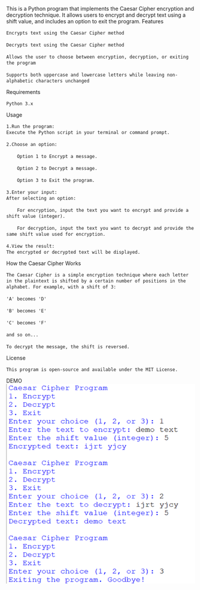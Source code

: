 This is a Python program that implements the Caesar Cipher encryption and decryption technique. It allows users to encrypt and decrypt text using a shift value, and includes an option to exit the program.
Features

    Encrypts text using the Caesar Cipher method

    Decrypts text using the Caesar Cipher method

    Allows the user to choose between encryption, decryption, or exiting the program

    Supports both uppercase and lowercase letters while leaving non-alphabetic characters unchanged

Requirements

    Python 3.x

Usage

    1.Run the program:
    Execute the Python script in your terminal or command prompt.

    2.Choose an option:

        Option 1 to Encrypt a message.

        Option 2 to Decrypt a message.

        Option 3 to Exit the program.

    3.Enter your input:
    After selecting an option:

        For encryption, input the text you want to encrypt and provide a shift value (integer).

        For decryption, input the text you want to decrypt and provide the same shift value used for encryption.

    4.View the result:
    The encrypted or decrypted text will be displayed.

How the Caesar Cipher Works

    The Caesar Cipher is a simple encryption technique where each letter in the plaintext is shifted by a certain number of positions in the alphabet. For example, with a shift of 3:

    'A' becomes 'D'

    'B' becomes 'E'

    'C' becomes 'F'

    and so on...

    To decrypt the message, the shift is reversed.
License

    This program is open-source and available under the MIT License.    

DEMO 
    ![image alt](https://github.com/Raiyan-RB19/PRODIGY_CS_01/blob/47ae4dca71ad1d959f5d2797cc411d910306bdb2/Sample%20Output.png)
